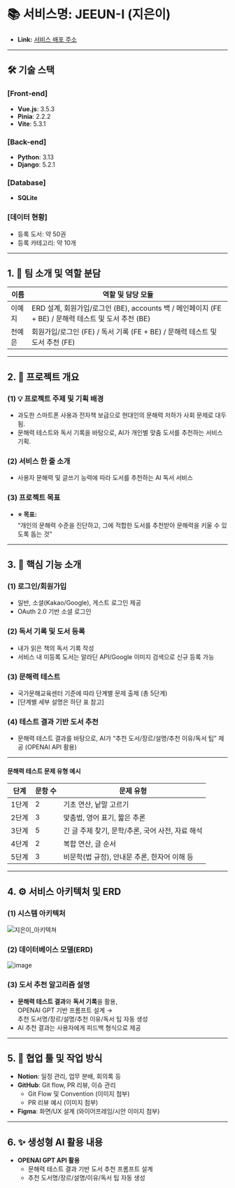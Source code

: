 # 📚 서비스명: JEEUN-I (지은이)
- **Link:** [서비스 배포 주소](https://your-service-link.com)

---

## 🛠️ 기술 스택

### [Front-end]
- **Vue.js**: 3.5.3
- **Pinia**: 2.2.2
- **Vite**: 5.3.1

### [Back-end]
- **Python**: 3.13
- **Django**: 5.2.1

### [Database]
- **SQLite**

### [데이터 현황]
- 등록 도서: 약 50권  
- 등록 카테고리: 약 10개

---

## 1. 👥 팀 소개 및 역할 분담

| 이름      | 역할 및 담당 모듈                                           |
|----------|------------------------------------------------------------|
| 이예지     | ERD 설계, 회원가입/로그인 (BE), accounts 백 / 메인페이지 (FE + BE) / 문해력 테스트 및 도서 추천 (BE)        |
| 천예은     | 회원가입/로그인 (FE) / 독서 기록 (FE + BE) / 문해력 테스트 및 도서 추천 (FE)     |

---

## 2. 📝 프로젝트 개요

### (1) 💡 **프로젝트 주제 및 기획 배경**
- 과도한 스마트폰 사용과 전자책 보급으로 현대인의 문해력 저하가 사회 문제로 대두됨.
- 문해력 테스트와 독서 기록을 바탕으로, AI가 개인별 맞춤 도서를 추천하는 서비스 기획.

### (2) **서비스 한 줄 소개**
- 사용자 문해력 및 글쓰기 능력에 따라 도서를 추천하는 AI 독서 서비스

### (3) **프로젝트 목표**
- **⭐️ 목표:**  
  “개인의 문해력 수준을 진단하고, 그에 적합한 도서를 추천받아 문해력을 키울 수 있도록 돕는 것”

---

## 3. 🚩 **핵심 기능 소개**

### (1) **로그인/회원가입**
- 일반, 소셜(Kakao/Google), 게스트 로그인 제공  
- OAuth 2.0 기반 소셜 로그인

### (2) **독서 기록 및 도서 등록**
- 내가 읽은 책의 독서 기록 작성
- 서비스 내 미등록 도서는 알라딘 API/Google 이미지 검색으로 신규 등록 가능

### (3) **문해력 테스트**
- 국가문해교육센터 기준에 따라 단계별 문제 출제 (총 5단계)
- [단계별 세부 설명은 하단 표 참고]

### (4) **테스트 결과 기반 도서 추천**
- 문해력 테스트 결과를 바탕으로, AI가 “추천 도서/장르/설명/추천 이유/독서 팁” 제공 (OPENAI API 활용)

---

#### **문해력 테스트 문제 유형 예시**

| 단계 | 문항 수 | 문제 유형 |
|------|--------|----------------|
| 1단계 | 2      | 기초 연산, 낱말 고르기 |
| 2단계 | 3      | 맞춤법, 영어 표기, 짧은 추론 |
| 3단계 | 5      | 긴 글 주제 찾기, 문학/추론, 국어 사전, 자료 해석 |
| 4단계 | 2      | 복합 연산, 글 순서 |
| 5단계 | 3      | 비문학(법 규정), 안내문 추론, 한자어 이해 등 |

---

## 4. ⚙️ **서비스 아키텍처 및 ERD**

### (1) 시스템 아키텍처  
![지은이_아키텍쳐](https://github.com/user-attachments/assets/00fb720c-1c00-4aa3-995d-31b2328baac7)


### (2) 데이터베이스 모델(ERD)  
![image](https://github.com/user-attachments/assets/1dffbdaf-e878-4c4b-87b2-a73a853a22a1)

### (3) 도서 추천 알고리즘 설명
- **문해력 테스트 결과**와 **독서 기록**을 활용,  
  OPENAI GPT 기반 프롬프트 설계 →  
  추천 도서명/장르/설명/추천 이유/독서 팁 자동 생성  
- AI 추천 결과는 사용자에게 피드백 형식으로 제공

---

## 5. 🔗 **협업 툴 및 작업 방식**

- **Notion**: 일정 관리, 업무 분배, 회의록 등
- **GitHub**: Git flow, PR 리뷰, 이슈 관리  
    - Git Flow 및 Convention (이미지 첨부)
    - PR 리뷰 예시 (이미지 첨부)
- **Figma**: 화면/UX 설계 (와이어프레임/시안 이미지 첨부)

---

## 6. ✨ **생성형 AI 활용 내용**

- **OPENAI GPT API 활용**
    - 문해력 테스트 결과 기반 도서 추천 프롬프트 설계
    - 추천 도서명/장르/설명/이유/독서 팁 자동 생성

